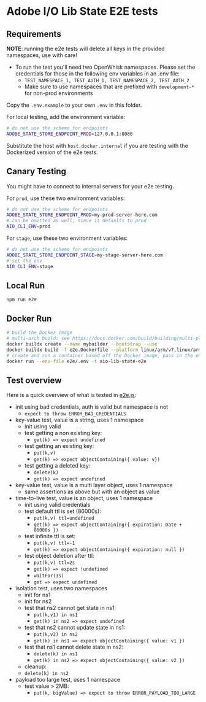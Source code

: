 # Adobe I/O Lib State E2E tests

## Requirements

**NOTE**: running the e2e tests will delete all keys in the provided namespaces, use with care!

- To run the test you'll need two OpenWhisk namespaces. Please set the credentials for those in the following env
  variables in an .env file:
  - `TEST_NAMESPACE_1, TEST_AUTH_1, TEST_NAMESPACE_2, TEST_AUTH_2`
  - Make sure to use namespaces that are prefixed with `development-*` for non-prod environments

Copy the `.env.example` to your own `.env` in this folder.

For local testing, add the environment variable:

```sh
# do not use the scheme for endpoints
ADOBE_STATE_STORE_ENDPOINT_PROD=127.0.0.1:8080
```

Substitute the host with `host.docker.internal` if you are testing with the Dockerized version of the e2e tests.

## Canary Testing

You might have to connect to internal servers for your e2e testing.

For `prod`, use these two environment variables:

```sh
# do not use the scheme for endpoints
ADOBE_STATE_STORE_ENDPOINT_PROD=my-prod-server-here.com
# can be omitted as well, since it defaults to prod
AIO_CLI_ENV=prod
```

For `stage`, use these two environment variables:

```sh
# do not use the scheme for endpoints
ADOBE_STATE_STORE_ENDPOINT_STAGE=my-stage-server-here.com
# set the env
AIO_CLI_ENV=stage
```

## Local Run

`npm run e2e`

## Docker Run

```sh
# build the Docker image
# multi-arch build: see https://docs.docker.com/build/building/multi-platform/#building-multi-platform-images
docker buildx create --name mybuilder --bootstrap --use
docker buildx build -f e2e.Dockerfile --platform linux/arm/v7,linux/arm64/v8,linux/amd64 -t aio-lib-state-e2e --load .
# create and run a container based off the Docker image, pass in the environment file
docker run --env-file e2e/.env -t aio-lib-state-e2e
```

## Test overview

Here is a quick overview of what is tested in [e2e.js](./e2e.js):

- init using bad credentials, auth is valid but namespace is not
  - `expect to throw ERROR_BAD_CREDENTIALS`
- key-value test, value is a string, uses 1 namespace
  - init using valid
  - test getting a non existing key:
    - `get(k) => expect undefined`
  - test getting an existing key:
    - `put(k,v)`
    - `get(k) => expect objectContaining({ value: v})`
  - test getting a deleted key:
    - `delete(k)`
    - `get(k) => expect undefined`
- key-value test, value is a multi layer object, uses 1 namespace
  - same assertions as above but with an object as value
- time-to-live test, value is an object, uses 1 namespace
  - init using valid credentials
  - test default ttl is set (86000s):
    - `put(k,v) ttl=undefined`
    - `get(k) => expect objectContaining({ expiration: Date + 86000s })`
  - test infinite ttl is set:
    - `put(k,v) ttl=-1`
    - `get(k) => expect objectContaining({ expiration: null })`
  - test object deletion after ttl:
    - `put(k,v) ttl=2s`
    - `get(k) => expect !undefined`
    - `waitFor(3s)`
    - `get => expect undefined`
- isolation test, uses two namespaces
  - init for ns1
  - init for ns2
  - test that ns2 cannot get state in ns1:
    - `put(k,v1) in ns1`
    - `get(k) in ns2 => expect undefined`
  - test that ns2 cannot update state in ns1:
    - `put(k,v2) in ns2`
    - `get(k) in ns1 => expect objectContaining({ value: v1 })`
  - test that ns1 cannot delete state in ns2:
    - `delete(k) in ns1`
    - `get(k) in ns2 => expect objectContaining({ value: v2 })`
  - cleanup:
  - `delete(k) in ns2`
- payload too large test, uses 1 namespace
  - test value > 2MB:
    - `put(k, bigValue) => expect to throw ERROR_PAYLOAD_TOO_LARGE`
